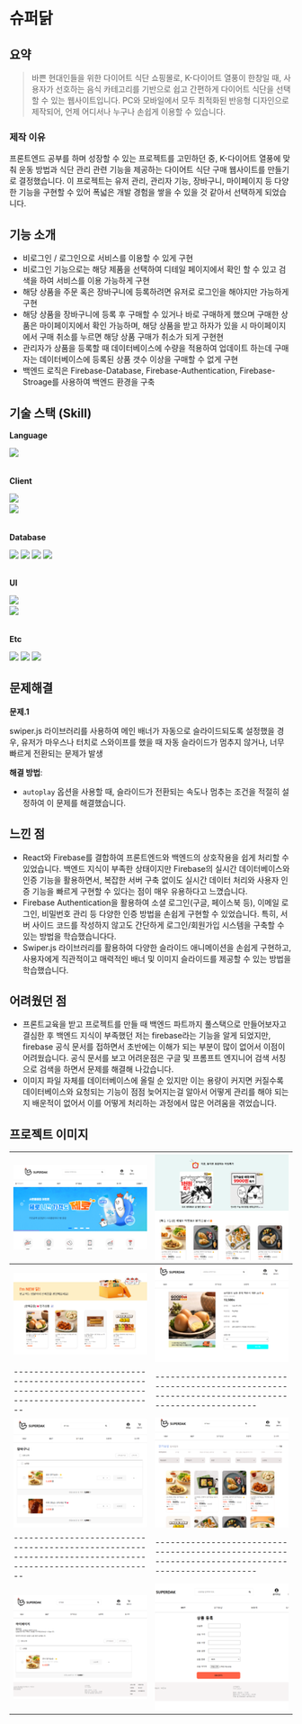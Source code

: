 # 슈퍼닭

## 요약

> 바쁜 현대인들을 위한 다이어트 식단 쇼핑몰로, K-다이어트 열풍이 한창일 때, 사용자가 선호하는 음식 카테고리를 기반으로 쉽고 간편하게 다이어트 식단을 선택할 수 있는 웹사이트입니다. PC와 모바일에서 모두 최적화된 반응형 디자인으로 제작되어, 언제 어디서나 누구나 손쉽게 이용할 수 있습니다.

### 제작 이유

프론트엔드 공부를 하며 성장할 수 있는 프로젝트를 고민하던 중, K-다이어트 열풍에 맞춰 운동 방법과 식단 관리 관련 기능을 제공하는 다이어트 식단 구매 웹사이트를 만들기로 결정했습니다. 이 프로젝트는 유저 관리, 관리자 기능, 장바구니, 마이페이지 등 다양한 기능을 구현할 수 있어 폭넓은 개발 경험을 쌓을 수 있을 것 같아서 선택하게 되었습니다.

## 기능 소개

- 비로그인 / 로그인으로 서비스를 이용할 수 있게 구현
- 비로그인 기능으로는 해당 제품을 선택하여 디테일 페이지에서 확인 할 수 있고 검색을 하여 서비스를 이용 가능하게 구현
- 해당 상품을 주문 혹은 장바구니에 등록하려면 유저로 로그인을 해야지만 가능하게 구현
- 해당 상품을 장바구니에 등록 후 구매할 수 있거나 바로 구매하게 했으며 구매한 상품은 마이페이지에서 확인 가능하며, 해당 상품을 받고 하자가 있을 시 마이페이지에서 구매 취소를 누르면 해당 상품 구매가 취소가 되게 구현현
- 관리자가 상품을 등록할 때 데이터베이스에 수량을 적용하여 업데이트 하는데 구매자는 데이터베이스에 등록된 상품 갯수 이상을 구매할 수 없게 구현
- 백엔드 로직은 Firebase-Database, Firebase-Authentication, Firebase-Stroage를 사용하여 백엔드 환경을 구축

## 기술 스택 (Skill)

**Language**

<div>
  <img src="https://img.shields.io/badge/javascript-F7DF1E?style=for-the-badge&logo=javascript&logoColor=black">
  <br />
</div>
<br />

**Client**

<div>
  <img src="https://img.shields.io/badge/react-61DAFB?style=for-the-badge&logo=react&logoColor=black">
  <br />
  <img src="https://img.shields.io/badge/react router-CA4245?style=for-the-badge&logo=react-router&logoColor=white">
</div>
<br />

**Database**

<div>
  <img src="https://img.shields.io/badge/firebase-339933?style=for-the-badge&logo=firebase.js&logoColor=white">
  <img src="https://img.shields.io/badge/firebase-database-213s12?style=for-the-badge&logo=firebase-database&logoColor=white">
  <img src="https://img.shields.io/badge/firebase-authentication-sad442?style=for-the-badge&logo=firebase-authentication&logoColor=white">
  <img src="https://img.shields.io/badge/firebase-storage-ff22dd?style=for-the-badge&logo=firebase-storage&logoColor=white">
  <br />
</div>
<br />

**UI**

<div>
  <img src="https://img.shields.io/badge/sass-CC6699?style=for-the-badge&logo=sass&logoColor=white">
  <br />
  <img src="https://img.shields.io/badge/styled-components-DB7093?style=flat-square&logo=styled-components&logoColor=white">
</div>
<br />

**Etc**

<div>
  <img src="https://img.shields.io/badge/git-F05032?style=for-the-badge&logo=git&logoColor=white">
  <img src="https://img.shields.io/badge/github-181717?style=for-the-badge&logo=github&logoColor=white">
  <img src="https://img.shields.io/badge/netlify-4A154B?style=for-the-badge&logo=netlify&logoColor=black">
</div>

## 문제해결

**문제.1**

swiper.js 라이브러리를 사용하여 메인 배너가 자동으로 슬라이드되도록 설정했을 경우, 유저가 마우스나 터치로 스와이프를 했을 때 자동 슬라이드가 멈추지 않거나, 너무 빠르게 전환되는 문제가 발생

**해결 방법**:

- `autoplay` 옵션을 사용할 때, 슬라이드가 전환되는 속도나 멈추는 조건을 적절히 설정하여 이 문제를 해결했습니다.

## 느낀 점

- React와 Firebase를 결합하여 프론트엔드와 백엔드의 상호작용을 쉽게 처리할 수 있었습니다. 백엔드 지식이 부족한 상태이지만 Firebase의 실시간 데이터베이스와 인증 기능을 활용하면서, 복잡한 서버 구축 없이도 실시간 데이터 처리와 사용자 인증 기능을 빠르게 구현할 수 있다는 점이 매우 유용하다고 느꼈습니다.
- Firebase Authentication을 활용하여 소셜 로그인(구글, 페이스북 등), 이메일 로그인, 비밀번호 관리 등 다양한 인증 방법을 손쉽게 구현할 수 있었습니다. 특히, 서버 사이드 코드를 작성하지 않고도 간단하게 로그인/회원가입 시스템을 구축할 수 있는 방법을 학습했습니다다.
- Swiper.js 라이브러리를 활용하여 다양한 슬라이드 애니메이션을 손쉽게 구현하고, 사용자에게 직관적이고 매력적인 배너 및 이미지 슬라이드를 제공할 수 있는 방법을 학습했습니다.

## 어려웠던 점

- 프론트교육을 받고 프로젝트를 만들 때 백엔드 파트까지 풀스택으로 만들어보자고 결심한 후 백엔드 지식이 부족했던 저는 firebase라는 기능을 알게 되었지만, firebase 공식 문서를 접하면서 초반에는 이해가 되는 부분이 많이 없어서 이점이 어려웠습니다. 공식 문서를 보고 어려운점은 구글 및 프롬프트 엔지니어 검색 서칭으로 검색을 하면서 문제를 해결해 나갔습니다.
- 이미지 파일 자체를 데이터베이스에 올릴 순 있지만 이는 용량이 커지면 커질수록 데이터베이스와 요청되는 기능이 점점 늦어지는걸 알아서 어떻게 관리를 해야 되는지 배운적이 없어서 이를 어떻게 처리하는 과정에서 많은 어려움을 겪었습니다.

## 프로젝트 이미지

| ![메인 화면](https://github.com/junesung1004/superdak/blob/master/public/views/main.png)                   | ![카테고리 화면](https://github.com/junesung1004/superdak/blob/master/public/views/category.png)   |
| ---------------------------------------------------------------------------------------------------------- | -------------------------------------------------------------------------------------------------- |
| ![카테고리 화면 1](https://github.com/junesung1004/superdak/blob/master/public/views/category1.png)        | ![디테일 화면](https://github.com/junesung1004/superdak/blob/master/public/views/detail.png)       |
| ---------------------------------------------------------------------------------------------------------- | -------------------------------------------------------------------------------------------------- |
| ![장바구니 화면](https://github.com/junesung1004/superdak/blob/master/public/views/cart.png)               | ![검색 화면](https://github.com/junesung1004/superdak/blob/master/public/views/search.png)         |
| ---------------------------------------------------------------------------------------------------------- | -------------------------------------------------------------------------------------------------- |
| ![마이페이지 화면](https://github.com/junesung1004/superdak/blob/master/public/views/mypage.png)           | ![관리자 화면](https://github.com/junesung1004/superdak/blob/master/public/views/admin.png)        |
